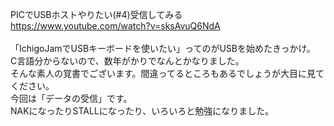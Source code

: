 PICでUSBホストやりたい(#4)受信してみる<br>
https://www.youtube.com/watch?v=sksAvuQ6NdA<br>
<br>
「IchigoJamでUSBキーボードを使いたい」ってのがUSBを始めたきっかけ。<br>
C言語分からないので、数年がかりでなんとかなりました。<br>
そんな素人の覚書でございます。間違ってるところもあるでしょうが大目に見てください。<br>
今回は「データの受信」です。<br>
NAKになったりSTALLになったり、いろいろと勉強になりました。<br>
